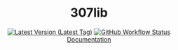 <h1 align="center">307lib</h1>
<p align="center">
  <a href="https://github.com/radj307/307lib/tags"><img alt="Latest Version (Latest Tag)" src="https://img.shields.io/github/v/tag/radj307/307lib?color=ffffff&label=Latest%20Version&style=for-the-badge" /></a>  <a href="https://radj307.github.io/307lib/"><img alt="GitHub Workflow Status" src="https://img.shields.io/github/workflow/status/radj307/307lib/Update%20Documentation?color=ffffff&label=Github%20Pages&style=for-the-badge"></a>
  <br  />
  <a href="https://radj307.github.io/307lib/html/index.html">Documentation</a>
</p>
